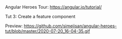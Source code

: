 Angular Heroes Tour: https://angular.io/tutorial/ 

Tut 3: Create a feature component

Preview: https://github.com/simejisan/angular-heroes-tut/blob/master/2020-07-20_16-04-35.gif
